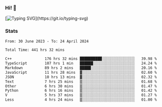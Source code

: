 ### Hi!  👋

[![Typing SVG](https://readme-typing-svg.herokuapp.com?font=Fira+Code&pause=1000&width=435&lines=Hello!+I'm+Texiwustion.)](https://git.io/typing-svg)

### Stats

<!--START_SECTION:waka-->

```txt
From: 30 June 2023 - To: 24 April 2024

Total Time: 441 hrs 32 mins

C++               176 hrs 32 mins ██████████░░░░░░░░░░░░░░░   39.98 %
TypeScript        107 hrs 1 min   ██████░░░░░░░░░░░░░░░░░░░   24.24 %
Markdown          89 hrs 2 mins   █████░░░░░░░░░░░░░░░░░░░░   20.16 %
JavaScript        11 hrs 28 mins  ▓░░░░░░░░░░░░░░░░░░░░░░░░   02.60 %
JSON              10 hrs 13 mins  ▓░░░░░░░░░░░░░░░░░░░░░░░░   02.32 %
Text              7 hrs 25 mins   ▒░░░░░░░░░░░░░░░░░░░░░░░░   01.68 %
Other             6 hrs 30 mins   ▒░░░░░░░░░░░░░░░░░░░░░░░░   01.47 %
Python            6 hrs 16 mins   ▒░░░░░░░░░░░░░░░░░░░░░░░░   01.42 %
V                 5 hrs 37 mins   ▒░░░░░░░░░░░░░░░░░░░░░░░░   01.27 %
Less              4 hrs 24 mins   ▒░░░░░░░░░░░░░░░░░░░░░░░░   01.00 %
```

<!--END_SECTION:waka-->
